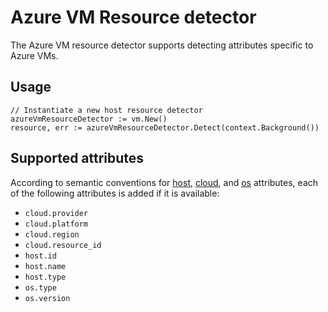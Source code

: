# Azure VM Resource detector

The Azure VM resource detector supports detecting attributes specific to Azure VMs.

## Usage

```golang
// Instantiate a new host resource detector
azureVmResourceDetector := vm.New()
resource, err := azureVmResourceDetector.Detect(context.Background())
```

## Supported attributes

According to semantic conventions for
[host](https://github.com/open-telemetry/semantic-conventions/blob/main/docs/resource/host.md),
[cloud](https://github.com/open-telemetry/semantic-conventions/blob/main/docs/resource/cloud.md),
and
[os](https://github.com/open-telemetry/semantic-conventions/blob/main/docs/resource/os.md)
attributes, each of the following attributes is added if it is available:

* `cloud.provider`
* `cloud.platform`
* `cloud.region`
* `cloud.resource_id`
* `host.id`
* `host.name`
* `host.type`
* `os.type`
* `os.version`

